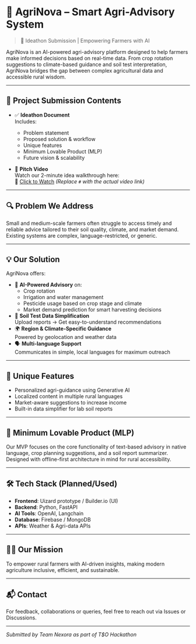 # 🌾 AgriNova – Smart Agri-Advisory System

> 🚀 Ideathon Submission | Empowering Farmers with AI

AgriNova is an AI-powered agri-advisory platform designed to help farmers make informed decisions based on real-time data. From crop rotation suggestions to climate-based guidance and soil test interpretation, AgriNova bridges the gap between complex agricultural data and accessible rural wisdom.

---

## 📄 Project Submission Contents

- ✅ **Ideathon Document**  
  Includes:
  - Problem statement  
  - Proposed solution & workflow  
  - Unique features  
  - Minimum Lovable Product (MLP)  
  - Future vision & scalability  

- 🎥 **Pitch Video**  
  Watch our 2-minute idea walkthrough here:  
  🔗 [Click to Watch](https://youtu.be/SPxLUwQzRE0) *(Replace `#` with the actual video link)*

---

## 🔍 Problem We Address

Small and medium-scale farmers often struggle to access timely and reliable advice tailored to their soil quality, climate, and market demand. Existing systems are complex, language-restricted, or generic.

---

## 💡 Our Solution

AgriNova offers:

- 🧠 **AI-Powered Advisory** on:
  - Crop rotation  
  - Irrigation and water management  
  - Pesticide usage based on crop stage and climate  
  - Market demand prediction for smart harvesting decisions  
- 🧾 **Soil Test Data Simplification**  
  Upload reports → Get easy-to-understand recommendations  
- 🌍 **Region & Climate-Specific Guidance**  
  Powered by geolocation and weather data  
- 🗣️ **Multi-language Support**  
  Communicates in simple, local languages for maximum outreach  

---

## 🔐 Unique Features

- Personalized agri-guidance using Generative AI  
- Localized content in multiple rural languages  
- Market-aware suggestions to increase income  
- Built-in data simplifier for lab soil reports  

---

## 🚧 Minimum Lovable Product (MLP)

Our MVP focuses on the core functionality of text-based advisory in native language, crop planning suggestions, and a soil report summarizer. Designed with offline-first architecture in mind for rural accessibility.

---

## 🛠️ Tech Stack (Planned/Used)

- **Frontend**: Uizard prototype / Builder.io (UI)  
- **Backend**: Python, FastAPI  
- **AI Tools**: OpenAI, Langchain  
- **Database**: Firebase / MongoDB  
- **APIs**: Weather & Agri-data APIs  

---

## 👨‍🌾 Our Mission

To empower rural farmers with AI-driven insights, making modern agriculture inclusive, efficient, and sustainable.

---

## 📬 Contact

For feedback, collaborations or queries, feel free to reach out via Issues or Discussions.

---

*Submitted by Team Nexora as part of T$O Hackathon*  
